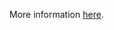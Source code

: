 More information [here](https://docs.prismacloud.io/en/enterprise-edition/policy-reference/kubernetes-policies/kubernetes-policy-index/ensure-that-the-audit-log-maxsize-argument-is-set-to-100-or-as-appropriate).
